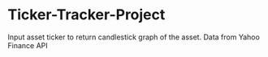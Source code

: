 # Ticker-Tracker-Project
Input asset ticker to return candlestick graph of the asset. Data from Yahoo Finance API
